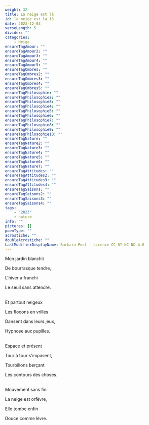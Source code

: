 ```yaml
---
weight: 32
title: La neige est là
id: la_neige_est_la_18
date: 2023-12-03
verseLength: 5
divider: ""
categories:
    - Neige
ensureTagAmour: ""
ensureTagAmour2: ""
ensureTagAmour3: ""
ensureTagAmour4: ""
ensureTagAmour5: ""
ensureTagOmbres: ""
ensureTagOmbres2: ""
ensureTagOmbres3: ""
ensureTagOmbres4: ""
ensureTagOmbres5: ""
ensureTagPhilosophie: ""
ensureTagPhilosophie2: ""
ensureTagPhilosophie3: ""
ensureTagPhilosophie4: ""
ensureTagPhilosophie5: ""
ensureTagPhilosophie6: ""
ensureTagPhilosophie7: ""
ensureTagPhilosophie8: ""
ensureTagPhilosophie9: ""
ensureTagPhilosophie10: ""
ensureTagNature: ""
ensureTagNature2: ""
ensureTagNature3: ""
ensureTagNature4: ""
ensureTagNature5: ""
ensureTagNature6: ""
ensureTagNature7: ""
ensureTagAttitudes: ""
ensureTagAttitudes2: ""
ensureTagAttitudes3: ""
ensureTagAttitudes4: ""
ensureTagSaisons: ""
ensureTagSaisons2: ""
ensureTagSaisons3: ""
ensureTagSaisons4: ""
tags:
    - "2023"
    - nature
info: ""
pictures: []
poemType: ""
acrostiche: ""
doubleAcrostiche: ""
LastModifierDisplayName: Barbara Post - Licence CC BY-NC-ND 4.0
---
```

Mon jardin blanchit

De bourrasque tendre,

L'hiver a franchi

Le seuil sans attendre.

 \
Et partout neigeux

Les flocons en vrilles

Dansent dans leurs jeux,

Hypnose aux pupilles.

 \
Espace et présent

Tour à tour s'imposent,

Tourbillons berçant

Les contours des choses.

 \
Mouvement sans fin

La neige est orfèvre,

Elle tombe enfin

Douce comme lèvre.
